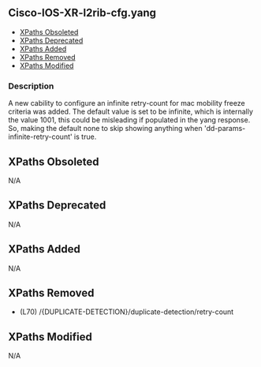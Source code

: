 ## Cisco-IOS-XR-l2rib-cfg.yang

- [XPaths Obsoleted](#xpaths-obsoleted)
- [XPaths Deprecated](#xpaths-deprecated)
- [XPaths Added](#xpaths-added)
- [XPaths Removed](#xpaths-removed)
- [XPaths Modified](#xpaths-modified)

### Description

A new cability to configure an infinite retry-count for mac mobility freeze criteria was added. The default value is set to be infinite, which is internally the value 1001, this could be misleading if populated in the yang response. So, making the default none to skip showing anything when 'dd-params-infinite-retry-count' is true.

## XPaths Obsoleted

N/A

## XPaths Deprecated

N/A

## XPaths Added

N/A

## XPaths Removed

- (L70)	/{DUPLICATE-DETECTION}/duplicate-detection/retry-count

## XPaths Modified

N/A

